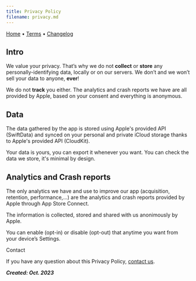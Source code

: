 ```yaml
---
title: Privacy Policy
filename: privacy.md
--- 
```


[Home](README.md) • [Terms](terms.md) • [Changelog](https://headwayapp.co/fast-feast-repeat-changelog)

## Intro

We value your privacy. That’s why we do not **collect** or **store** any personally-identifying data, locally or on our servers. We don’t and we won’t sell your data to anyone, **ever**!

We do not **track** you either. The analytics and crash reports we have are all provided by Apple, based on your consent and everything is anonymous.

## Data

The data gathered by the app is stored using Apple's provided API (SwiftData) and synced on your personal and private iCloud storage thanks to Apple's provided API (CloudKit).

Your data is yours, you can export it whenever you want. You can check the data we store, it's minimal by design.

## Analytics and Crash reports

The only analytics we have and use to improve our app (acquisition, retention, performance,…) are the analytics and crash reports provided by Apple through App Store Connect.

The information is collected, stored and shared with us anonimously by Apple.

You can enable (opt-in) or disable (opt-out) that anytime you want from your device’s Settings.

Contact

If you have any question about this Privacy Policy, [contact us](mailto:kevin.cador@me.com?subject=%5BPRIVACY%5D%20Fast%20Traking%20app).

***Created: Oct. 2023***

